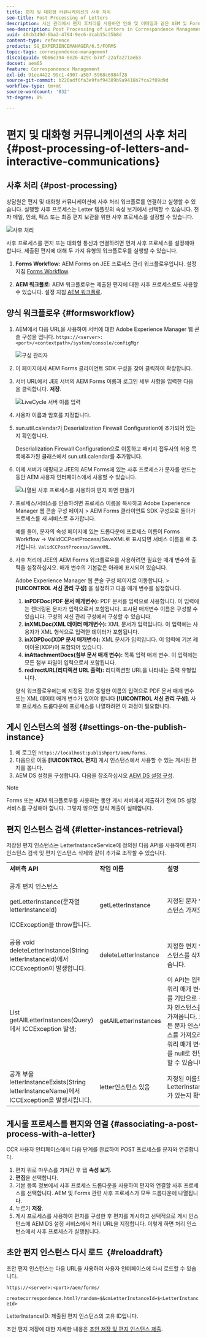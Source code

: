 ```yaml
---
title: 편지 및 대화형 커뮤니케이션의 사후 처리
seo-title: Post Processing of Letters
description: 서신 관리에서 편지 후처리를 사용하면 인쇄 및 이메일과 같은 AEM 및 Forms 후처리를 만들고 이를 편지와 통합할 수 있습니다.
seo-description: Post Processing of Letters in Correspondence Management lets you create AEM and Forms post processes, such as print and email, and integrate them with your letters.
uuid: 40cb349d-6ba2-4794-9ec6-dcab15c35b8d
content-type: reference
products: SG_EXPERIENCEMANAGER/6.5/FORMS
topic-tags: correspondence-management
discoiquuid: 9b06c394-8e26-429c-b78f-22afa271aeb3
docset: aem65
feature: Correspondence Management
exl-id: 91ee4422-99c1-4907-a507-5968c6984f28
source-git-commit: b220adf6fa3e9faf94389b9a9416b7fca2f89d9d
workflow-type: tm+mt
source-wordcount: '832'
ht-degree: 0%

---
```


# 편지 및 대화형 커뮤니케이션의 사후 처리{#post-processing-of-letters-and-interactive-communications}

## 사후 처리 {#post-processing}

상담원은 편지 및 대화형 커뮤니케이션에 사후 처리 워크플로를 연결하고 실행할 수 있습니다. 실행할 사후 프로세스는 Letter 템플릿의 속성 보기에서 선택할 수 있습니다. 전자 메일, 인쇄, 팩스 또는 최종 편지 보관을 위한 사후 프로세스를 설정할 수 있습니다.

![사후 처리](assets/ppoverview.png)

사후 프로세스를 편지 또는 대화형 통신과 연결하려면 먼저 사후 프로세스를 설정해야 합니다. 제출된 편지에 대해 두 가지 유형의 워크플로우를 실행할 수 있습니다.

1. **Forms Workflow:** AEM Forms on JEE 프로세스 관리 워크플로우입니다. 설정 지침 [Forms Workflow](#formsworkflow).

1. **AEM 워크플로:** AEM 워크플로우는 제출된 편지에 대한 사후 프로세스로도 사용할 수 있습니다. 설정 지침 [AEM 워크플로](../../forms/using/aem-forms-workflow.md).

## 양식 워크플로우 {#formsworkflow}

1. AEM에서 다음 URL을 사용하여 서버에 대한 Adobe Experience Manager 웹 콘솔 구성을 엽니다. `https://<server>:<port>/<contextpath>/system/console/configMgr`

   ![구성 관리자](assets/2configmanager-1.png)

1. 이 페이지에서 AEM Forms 클라이언트 SDK 구성을 찾아 클릭하여 확장합니다.
1. 서버 URL에서 JEE 서버의 AEM Forms 이름과 로그인 세부 사항을 입력한 다음 을 클릭합니다. **저장**.

   ![LiveCycle 서버 이름 입력](assets/1cofigmanager.png)

1. 사용자 이름과 암호를 지정합니다.
1. sun.util.calendar가 Deserialization Firewall Configuration에 추가되어 있는지 확인합니다.

   Deserialization Firewall Configuration으로 이동하고 패키지 접두사의 허용 목록에추가된 클래스에서 sun.util.calendar를 추가합니다.

1. 이제 서버가 매핑되고 JEE의 AEM Forms에 있는 사후 프로세스가 문자를 만드는 동안 AEM 사용자 인터페이스에서 사용할 수 있습니다.

   ![나열된 사후 프로세스를 사용하여 편지 화면 만들기](assets/0configmanager.png)

1. 프로세스/서비스를 인증하려면 프로세스 이름을 복사하고 Adobe Experience Manager 웹 콘솔 구성 페이지 > AEM Forms 클라이언트 SDK 구성으로 돌아가 프로세스를 새 서비스로 추가합니다.

   예를 들어, 문자의 속성 페이지에 있는 드롭다운에 프로세스 이름이 Forms Workflow -> ValidCCPostProcess/SaveXML로 표시되면 서비스 이름을 로 추가합니다. `ValidCCPostProcess/SaveXML`.

1. 사후 처리에 JEE의 AEM Forms 워크플로우를 사용하려면 필요한 매개 변수와 출력을 설정하십시오. 매개 변수의 기본값은 아래에 표시되어 있습니다.

   Adobe Experience Manager 웹 콘솔 구성 페이지로 이동합니다. > **[!UICONTROL 서신 관리 구성]** 을 설정하고 다음 매개 변수를 설정합니다.

   1. **inPDFDoc(PDF 문서 매개변수):** PDF 문서를 입력으로 사용합니다. 이 입력에는 렌더링된 문자가 입력으로서 포함됩니다. 표시된 매개변수 이름은 구성할 수 있습니다. 구성의 서신 관리 구성에서 구성할 수 있습니다.
   1. **inXMLDoc(XML 데이터 매개변수):** XML 문서가 입력입니다. 이 입력에는 사용자가 XML 형식으로 입력한 데이터가 포함됩니다.
   1. **inXDPDoc(XDP 문서 매개변수):** XML 문서가 입력입니다. 이 입력에 기본 레이아웃(XDP)이 포함되어 있습니다.
   1. **inAttachmentDocs(첨부 문서 매개 변수):** 목록 입력 매개 변수. 이 입력에는 모든 첨부 파일이 입력으로서 포함됩니다.
   1. **redirectURL(리디렉션 URL 출력):** 리디렉션할 URL을 나타내는 출력 유형입니다.

   양식 워크플로우에는에 지정된 것과 동일한 이름의 입력으로 PDF 문서 매개 변수 또는 XML 데이터 매개 변수가 있어야 합니다 **[!UICONTROL 서신 관리 구성]**. 사후 프로세스 드롭다운에 프로세스를 나열하려면 이 과정이 필요합니다.

## 게시 인스턴스의 설정 {#settings-on-the-publish-instance}

1. 에 로그인 `https://localhost:publishport/aem/forms`.
1. 다음으로 이동 **[!UICONTROL 편지]** 게시 인스턴스에서 사용할 수 있는 게시된 편지를 봅니다.
1. AEM DS 설정을 구성합니다. 다음을 참조하십시오 [AEM DS 설정 구성](../../forms/using/configuring-the-processing-server-url-.md).

>[!NOTE]
>
>Forms 또는 AEM 워크플로우를 사용하는 동안 게시 서버에서 제출하기 전에 DS 설정 서비스를 구성해야 합니다. 그렇지 않으면 양식 제출이 실패합니다.

## 편지 인스턴스 검색 {#letter-instances-retrieval}

저장된 편지 인스턴스는 LetterInstanceService에 정의된 다음 API를 사용하여 편지 인스턴스 검색 및 편지 인스턴스 삭제와 같이 추가로 조작할 수 있습니다.

<table>
 <tbody>
  <tr>
   <td><strong>서버측 API</strong></td>
   <td><strong>작업 이름</strong></td>
   <td><strong>설명</strong></td>
  </tr>
  <tr>
   <td><p>공개 편지 인스턴스</p> <p>getLetterInstance(문자열 letterInstanceId)</p> <p>ICCException을 throw합니다. </p> </td>
   <td>getLetterInstance</td>
   <td>지정된 문자 인스턴스 가져오기 </td>
  </tr>
  <tr>
   <td>공용 void deleteLetterInstance(String letterInstanceId)에서 ICCException이 발생합니다. </td>
   <td>deleteLetterInstance </td>
   <td>지정한 편지 인스턴스를 삭제했습니다. </td>
  </tr>
  <tr>
   <td>List getAllLetterInstances(Query)에서 ICCException 발생; </td>
   <td>getAllLetterInstances </td>
   <td>이 API는 입력 쿼리 매개 변수를 기반으로 문자 인스턴스를 가져옵니다. 모든 문자 인스턴스를 가져오려면 쿼리 매개 변수를 null로 전달할 수 있습니다.<br /> </td>
  </tr>
  <tr>
   <td>공개 부울 letterInstanceExists(String letterInstanceName)에서 ICCException을 발생시킵니다. </td>
   <td>letter인스턴스 있음 </td>
   <td>지정된 이름으로 LetterInstance가 있는지 확인 </td>
  </tr>
 </tbody>
</table>

## 게시물 프로세스를 편지와 연결 {#associating-a-post-process-with-a-letter}

CCR 사용자 인터페이스에서 다음 단계를 완료하여 POST 프로세스를 문자와 연결합니다.

1. 편지 위로 마우스를 가져간 후 탭 **속성 보기**.
1. **편집**&#x200B;을 선택합니다.
1. 기본 등록 정보에서 사후 프로세스 드롭다운을 사용하여 편지와 연결할 사후 프로세스를 선택합니다. AEM 및 Forms 관련 사후 프로세스가 모두 드롭다운에 나열됩니다.
1. 누르기 **저장**.
1. 게시 프로세스를 사용하여 편지를 구성한 후 편지를 게시하고 선택적으로 게시 인스턴스에 AEM DS 설정 서비스에서 처리 URL을 지정합니다. 이렇게 하면 처리 인스턴스에서 사후 프로세스가 실행됩니다.

## 초안 편지 인스턴스 다시 로드  {#reloaddraft}

초안 편지 인스턴스는 다음 URL을 사용하여 사용자 인터페이스에 다시 로드할 수 있습니다.

`https://<server>:<port>/aem/forms/`

`createcorrespondence.html?/random=$&cmLetterInstanceId=$<LetterInstanceId>`

LetterInstanceID: 제출된 편지 인스턴스의 고유 ID입니다.

초안 편지 저장에 대한 자세한 내용은 [초안 저장 및 편지 인스턴스 제출](../../forms/using/create-correspondence.md#savingdrafts).
